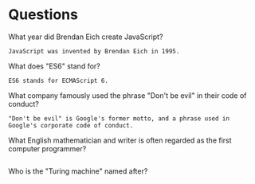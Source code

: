 # Questions

What year did Brendan Eich create JavaScript?

```
JavaScript was invented by Brendan Eich in 1995.
```

What does "ES6" stand for?

```
ES6 stands for ECMAScript 6.
```

What company famously used the phrase "Don't be evil" in their code of conduct?

```
"Don't be evil" is Google's former motto, and a phrase used in Google's corporate code of conduct.
```

What English mathematician and writer is often regarded as the first computer programmer?

```

```

Who is the "Turing machine" named after?

```

```
